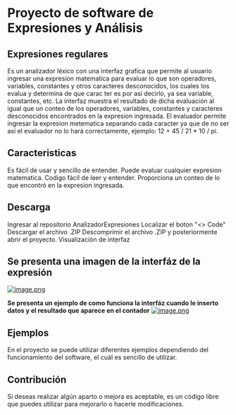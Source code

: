 # Proyecto de software de Expresiones y Análisis
## **Expresiones regulares**
Es un analizador léxico con una interfaz grafica que permite al usuario ingresar una expresion matematica para evaluar lo que son operadores, variables, 
constantes y otros caracteres desconocidos, los cuales los evalua y determina de que carac ter es por así decirlo, ya sea variable, constantes, etc. 
La interfaz muestra el resultado de dicha evaluación al igual que un conteo de los operadores, variables, 
constantes y caracteres desconocidos encontrados en la expresion ingresada. El evaluador permite ingresar la expresion metematica separando cada caracter 
ya que de no ser así el evaluador no lo hará correctamente, ejemplo: 12 + 45 / 21 * 10 / pi.

## **Caracteristicas**
Es fácil de usar y sencillo de entender.
Puede evaluar cualquier expresion matematica.
Codigo fácil de leer y entender.
Proporciona un conteo de lo que encontró en la expresion ingresada.
## **Descarga**
Ingresar al repositorio AnalizadorExpresiones
Localizar el boton "<> Code"
Descargar el archivo .ZIP
Descomprimir el archivo .ZIP y posteriormente abrir el proyecto.
Visualización de interfaz
## **Se presenta una imagen de la interfáz de la expresión**
[![image.png](https://i.postimg.cc/8cKXF89q/image.png)](https://postimg.cc/fSdfFPwK)

**Se presenta un ejemplo de como funciona la interfáz cuando le inserto datos y el resultado que aparece en el contador**
[![image.png](https://i.postimg.cc/RFbwKMCQ/image.png)](https://postimg.cc/gX8wPbZn)

## **Ejemplos**
En el proyecto se puede utilizar diferentes ejemplos dependiendo del funcionamiento del software, el cuál es sencillo de utilizar.

## **Contribución**
Si deseas realizar algún aparto o mejora es aceptable, es un código libre que puedes utilizar para mejorarlo o hacerle modificaciones.
